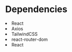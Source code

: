 
<div>
<h1>Dependencies</h1>
<li>React</li>
<li>Axios</li>
<li>TailwindCSS</li>
<li>react-router-dom</li>
<li>React</li>
</div>
